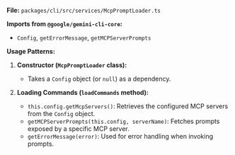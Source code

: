 **File:** `packages/cli/src/services/McpPromptLoader.ts`

**Imports from `@google/gemini-cli-core`:**
- `Config`, `getErrorMessage`, `getMCPServerPrompts`

**Usage Patterns:**
1.  **Constructor (`McpPromptLoader` class):**
    *   Takes a `Config` object (or `null`) as a dependency.

2.  **Loading Commands (`loadCommands` method):**
    *   `this.config.getMcpServers()`: Retrieves the configured MCP servers from the `Config` object.
    *   `getMCPServerPrompts(this.config, serverName)`: Fetches prompts exposed by a specific MCP server.
    *   `getErrorMessage(error)`: Used for error handling when invoking prompts.
